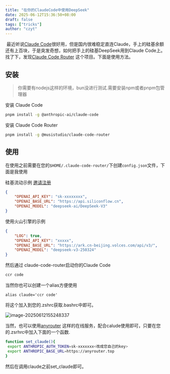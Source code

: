 ```yaml
---
title: "在你的ClaudeCode中使用DeepSeek"
date: 2025-06-12T15:36:50+08:00
draft: false
tags: ["tricks"]
author: "czyt"
---
```


​    最近听说[Claude Code](https://docs.anthropic.com/zh-CN/docs/claude-code/overview)很好用，但是国内很难稳定直连Claude，手上的硅基余额还有上百块，于是突发奇想，如何把手上的硅基DeepSeek用到Claude Code上。找了下，发现[Claude Code Router](https://github.com/musistudio/claude-code-router) 这个项目。下面是使用方法。
## 安装
> 你需要有nodejs这样的环境，bun没进行测试.需要安装npm或者pnpm包管理器
> 

安装 Claude Code
```bash
pnpm install -g @anthropic-ai/claude-code
```
安装 Claude Code Router
```bash
pnpm install -g @musistudio/claude-code-router
```
## 使用
在使用之前需要在您的`$HOME/.claude-code-router/`下创建`config.json`文件，下面是我使用

硅基流动示例 [邀请注册](https://cloud.siliconflow.cn/i/a7NqR0rS)

```json
{
    "OPENAI_API_KEY": "sk-xxxxxxxx",
    "OPENAI_BASE_URL": "https://api.siliconflow.cn",
    "OPENAI_MODEL": "deepseek-ai/DeepSeek-V3"
}
```
使用火山引擎的示例

```json
{
    "LOG": true,
    "OPENAI_API_KEY": "xxxxx",
    "OPENAI_BASE_URL": "https://ark.cn-beijing.volces.com/api/v3/",
    "OPENAI_MODEL": "deepseek-v3-250324"
}
```



然后通过 claude-code-router启动你的Claude Code

```bash
ccr code
```

当然你也可以创建一个alias方便使用

```
alias claude='ccr code'
```

将这个加入到您的.zshrc获取.bashrc中即可。

![image-20250612155248337](https://assets.czyt.tech/img/claude-code-router-usage)

当然，也可以使用[anyrouter](https://anyrouter.top/register?aff=myZ5) 这样的在线服务，配合calude使用即可，只要在您的.zsrhrc中加入下面的一个函数.

```bash
function set_claude(){
 export ANTHROPIC_AUTH_TOKEN=sk-xxxxxxx<改成您自己的key>
 export ANTHROPIC_BASE_URL=https://anyrouter.top
}
```

然后在调用claude之前set_claude即可。
